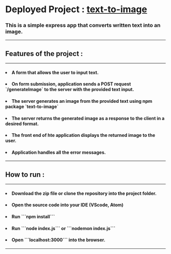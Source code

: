 <h1> Deployed Project : <a href="https://texttoimage-4buf.onrender.com/" target="blank"> text-to-image </a></h1>
<h3> This is a simple express app that converts written text into an image. </h3>
<hr>

<h2>Features of the project : </h2>
<hr>
<h4> <li> A form that allows the user to input text. </h4>
<h4> <li> On form submission, application sends a POST request `/generateImage` to the server with the provided text input. </h4>
<h4> <li> The server generates an image from the provided text using npm package `text-to-image` </h4>
<h4> <li> The server returns the generated image as a response to the client in a desired format. </h4>
<h4> <li> The front end of hte application displays the returned image to the user. </h4>
<h4> <li> Application handles all the error messages. </h4>
<hr>

<h2>How to run : </h2>
<hr>
<h4> <li> Download the zip file or clone the repository into the project folder. </h4>
<h4> <li> Open the source code into your IDE (VScode, Atom) </h4>
<h4> <li> Run ```npm install``` </h4>
<h4> <li> Run ```node index.js``` or ```nodemon index.js``` </h4>
<h4> <li> Open ```localhost:3000``` into the browser. </h4>
<hr>
